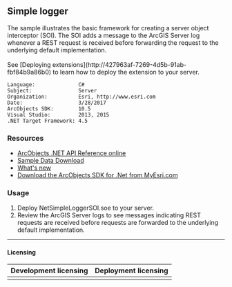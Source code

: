 ## Simple logger

  <div xmlns="http://www.w3.org/1999/xhtml">The sample illustrates the basic framework for creating a server object interceptor (SOI). The SOI adds a message to the ArcGIS Server log whenever a REST request is received before forwarding the request to the underlying default implementation.</div>
  <div xmlns="http://www.w3.org/1999/xhtml"> </div>
  <div xmlns="http://www.w3.org/1999/xhtml">See [Deploying extensions](http://427963af-7269-4d5b-91ab-fbf84b9a86b0) to learn how to deploy the extension to your server.</div>  


<!-- TODO: Fill this section below with metadata about this sample-->
```
Language:              C#
Subject:               Server
Organization:          Esri, http://www.esri.com
Date:                  3/28/2017
ArcObjects SDK:        10.5
Visual Studio:         2013, 2015
.NET Target Framework: 4.5
```

### Resources

* [ArcObjects .NET API Reference online](http://desktop.arcgis.com/en/arcobjects/latest/net/webframe.htm)  
* [Sample Data Download](../../releases)  
* [What's new](http://desktop.arcgis.com/en/arcobjects/latest/net/webframe.htm#05247c04-bfd9-4e36-ae09-bc6e833c3b14.htm)  
* [Download the ArcObjects SDK for .Net from MyEsri.com](https://my.esri.com/)  

### Usage
1. Deploy NetSimpleLoggerSOI.soe to your server.  
1. Review the ArcGIS Server logs to see messages indicating REST requests are received before requests are forwarded to the underlying default implementation.  









---------------------------------

#### Licensing  
| Development licensing | Deployment licensing | 
| ------------- | ------------- | 
|  |  |  


